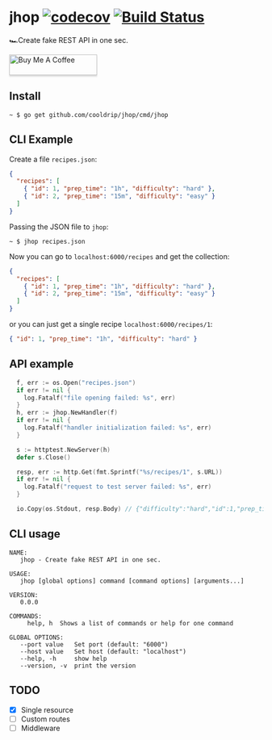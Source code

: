 # jhop [![codecov](https://codecov.io/gh/cooldrip/jhop/branch/master/graph/badge.svg)](https://codecov.io/gh/cooldrip/jhop) [![Build Status](https://travis-ci.org/cooldrip/jhop.svg?branch=master)](https://travis-ci.org/cooldrip/jhop)

🏎Create fake REST API in one sec.

<p align="center"></p>
<a href="https://www.buymeacoffee.com/alirezabashiri" target="_blank"><img src="https://www.buymeacoffee.com/assets/img/custom_images/orange_img.png" alt="Buy Me A Coffee" style="height: 41px !important;width: 174px !important;box-shadow: 0px 3px 2px 0px rgba(190, 190, 190, 0.5) !important;-webkit-box-shadow: 0px 3px 2px 0px rgba(190, 190, 190, 0.5) !important;" ></a>

## Install

```
~ $ go get github.com/cooldrip/jhop/cmd/jhop
```

## CLI Example

Create a file `recipes.json`:

```json
{
  "recipes": [
    { "id": 1, "prep_time": "1h", "difficulty": "hard" },
    { "id": 2, "prep_time": "15m", "difficulty": "easy" }
  ]
}
```

Passing the JSON file to `jhop`:

```
~ $ jhop recipes.json
```

Now you can go to `localhost:6000/recipes` and get the collection:

```json
{
  "recipes": [
    { "id": 1, "prep_time": "1h", "difficulty": "hard" },
    { "id": 2, "prep_time": "15m", "difficulty": "easy" }
  ]
}
```

or you can just get a single recipe `localhost:6000/recipes/1`:

```json
{ "id": 1, "prep_time": "1h", "difficulty": "hard" }
```

## API example

```go
  f, err := os.Open("recipes.json")
  if err != nil {
    log.Fatalf("file opening failed: %s", err)
  }
  h, err := jhop.NewHandler(f)
  if err != nil {
    log.Fatalf("handler initialization failed: %s", err)
  }

  s := httptest.NewServer(h)
  defer s.Close()

  resp, err := http.Get(fmt.Sprintf("%s/recipes/1", s.URL))
  if err != nil {
    log.Fatalf("request to test server failed: %s", err)
  }

  io.Copy(os.Stdout, resp.Body) // {"difficulty":"hard","id":1,"prep_time":"1h"}
```

## CLI usage

```
NAME:
   jhop - Create fake REST API in one sec.

USAGE:
   jhop [global options] command [command options] [arguments...]

VERSION:
   0.0.0

COMMANDS:
     help, h  Shows a list of commands or help for one command

GLOBAL OPTIONS:
   --port value   Set port (default: "6000")
   --host value   Set host (default: "localhost")
   --help, -h     show help
   --version, -v  print the version
```

## TODO

* [x] Single resource
* [ ] Custom routes
* [ ] Middleware
